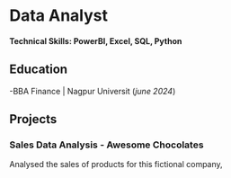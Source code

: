 # Data Analyst 
#### Technical Skills: PowerBI, Excel, SQL, Python


## Education 
-BBA Finance | Nagpur Universit (_june 2024_)	

## Projects 
### Sales Data Analysis - Awesome Chocolates
Analysed the sales of products for this fictional company, 

